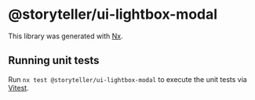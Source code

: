 # @storyteller/ui-lightbox-modal

This library was generated with [Nx](https://nx.dev).

## Running unit tests

Run `nx test @storyteller/ui-lightbox-modal` to execute the unit tests via [Vitest](https://vitest.dev/).
